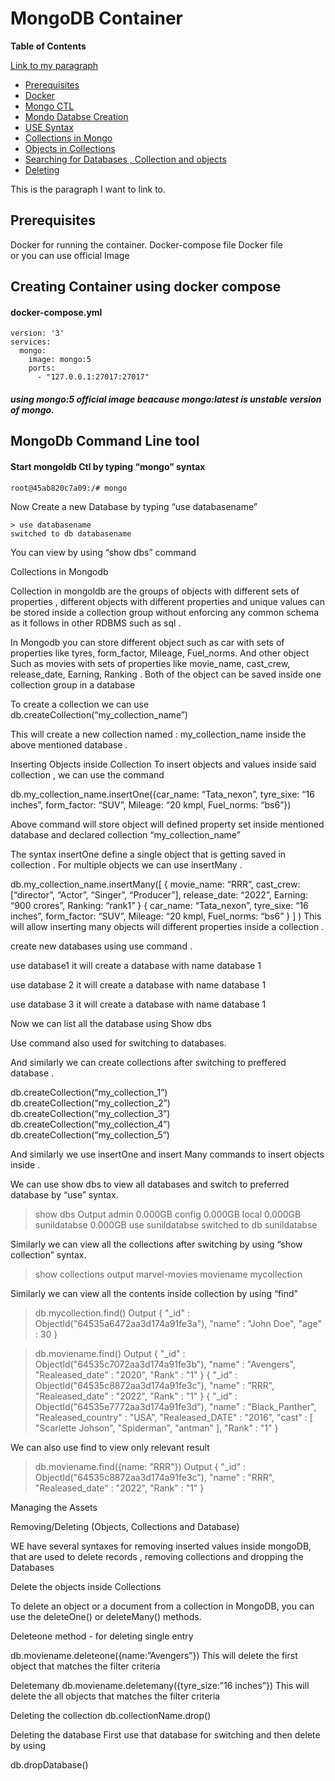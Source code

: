 # MongoDB Container 

**Table of Contents**

[Link to my paragraph](#my-paragraph)


- [Prerequisites](#prerequisites)
- [Docker](#dockcont)
- [Mongo CTL](#monctl)
- [Mondo Databse Creation](#credata) 
- [USE Syntax](#usesyn)
- [Collections in Mongo](#coll)
- [Objects in Collections](#objects)
- [Searching for Databases , Collection and objects](#search)
- [Deleting](#del)

<p id="monctl">This is the paragraph I want to link to.</p>


## Prerequisites 
<p id="Prerequisites">

Docker for running the container.
Docker-compose file 
Docker file   
or 
you can use official Image  
 </p>

## Creating Container using docker compose
<p id="dockcont">

#### docker-compose.yml
```
version: '3'
services:
  mongo:
    image: mongo:5
    ports:
      - "127.0.0.1:27017:27017"
```
##### using mongo:5 official image beacause mongo:latest is unstable version of mongo.

## MongoDb Command Line tool 

####

<p id="monctl">

#### Start mongoldb Ctl by typing  “mongo” syntax
```
root@45ab820c7a09:/# mongo
```

Now Create a new Database by typing “use databasename”
```
> use databasename
switched to db databasename
```

You can view by using “show dbs” command 

Collections in Mongodb

Collection in mongoldb are the groups of objects with different sets of properties , different objects with different properties and unique values can be stored inside a collection group without enforcing any common schema as it follows in other RDBMS such as sql . 

In Mongodb you can store different object 
such as car with sets of properties like tyres, form_factor, Mileage, Fuel_norms.
And other object 
Such as movies with sets of properties like movie_name, cast_crew, release_date, Earning, Ranking .
Both of the object can be saved inside one collection group in a database 

To create a collection we can use 
db.createCollection(“my_collection_name”)

This will create a new collection named : my_collection_name inside the above mentioned database .

Inserting Objects inside Collection 
To insert objects and values inside said collection , we can use the command 

db.my_collection_name.insertOne({car_name: “Tata_nexon”, tyre_sixe: “16 inches”, form_factor: “SUV”, Mileage: “20 kmpl, Fuel_norms: “bs6”})

Above command will store object will defined property set inside mentioned database and declared collection “my_collection_name”

The syntax insertOne define a single object that is getting saved in collection . 
For multiple objects we can use insertMany .

db.my_collection_name.insertMany([
{
 movie_name: “RRR”,
cast_crew: [“director”, “Actor”, “Singer”, “Producer”],
release_date: “2022”,
Earning: “900 crores”,
Ranking: “rank1”
}
{
car_name: “Tata_nexon”, 
tyre_sixe: “16 inches”, 
form_factor: “SUV”, 
Mileage: “20 kmpl, 
Fuel_norms: “bs6”
}
]
)
This will allow inserting many objects will different properties inside a collection .

 create new databases using use command .

use database1 
			it will create a database with name database 1

use database 2 
			it will create a database with name database 1

use database 3 
			it will create a database with name database 1

Now we can list all the database using 
Show dbs 

Use command also used for switching to databases.

And similarly we can create collections after switching to preffered database .

db.createCollection(“my_collection_1”)
db.createCollection(“my_collection_2”)
db.createCollection(“my_collection_3”)
db.createCollection(“my_collection_4”)
db.createCollection(“my_collection_5”)

And similarly we use insertOne and insert Many commands to insert objects inside .

We can use show dbs to view all databases and switch to preferred database by “use” syntax. 

> show dbs
Output
admin         0.000GB
config        0.000GB
local         0.000GB
sunildatabse  0.000GB
> use sunildatabse
switched to db sunildatabse

Similarly we can view all the collections after switching by using “show collection” syntax.

> show collections
output
marvel-movies
moviename
mycollection


Similarly we can view all the contents inside collection by using “find”

> db.mycollection.find()
Output
{ "_id" : ObjectId("64535a6472aa3d174a91fe3a"), "name" : "John Doe", "age" : 30 }

> db.moviename.find()
Output
{ "_id" : ObjectId("64535c7072aa3d174a91fe3b"), "name" : "Avengers", "Realeased_date" : "2020", "Rank" : "1" }
{ "_id" : ObjectId("64535c8872aa3d174a91fe3c"), "name" : "RRR", "Realeased_date" : "2022", "Rank" : "1" }
{ "_id" : ObjectId("64535e7772aa3d174a91fe3d"), "name" : "Black_Panther", "Realeased_country" : "USA", "Realeased_DATE" : "2016", "cast" : [ "Scarlette Johson", "Spiderman", "antman" ], "Rank" : "1" }

We can also use find to view only relevant result 

> db.moviename.find({name: "RRR"})
Output
{ "_id" : ObjectId("64535c8872aa3d174a91fe3c"), "name" : "RRR", "Realeased_date" : "2022", "Rank" : "1" }




Managing the Assets 

Removing/Deleting (Objects, Collections and Database)

WE have several syntaxes for removing inserted values inside mongoDB, that are used to delete records , removing collections and dropping the Databases 

Delete the objects inside Collections

To delete an object or a document from a collection in MongoDB, you can use the deleteOne() or deleteMany() methods.

Deleteone method - for deleting single entry 

db.moviename.deleteone({name:”Avengers”})
This will delete the first object that matches the filter criteria 



Deletemany 
db.moviename.deletemany({tyre_size:”16 inches”})
This will delete the all objects that matches the filter criteria 




Deleting the collection
db.collectionName.drop()



Deleting the database 
   First use that database for switching and then delete by using 

db.dropDatabase()



